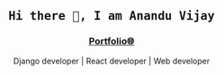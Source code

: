 <h2 align='center'><samp><strong>Hi there 👋, I am Anandu Vijay</strong></samp></h2>
<h3 align='center'><strong><a href="#" target="_blank">Portfolio🌐</a></strong></h3>


<p align='center'> Django developer | React developer | Web developer</p>

